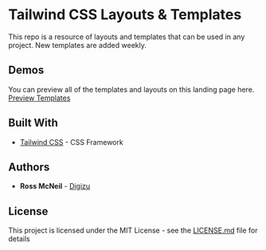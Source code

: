 # Tailwind CSS Layouts & Templates

This repo is a resource of layouts and templates that can be used in any project. New templates are added weekly. 

## Demos

You can preview all of the templates and layouts on this landing page here. [Preview Templates](https://templates.digizu.co.uk/)

## Built With

* [Tailwind CSS](https://tailwindcss.com/) - CSS Framework

## Authors

* **Ross McNeil** - [Digizu](https://digizu.co.uk)

## License

This project is licensed under the MIT License - see the [LICENSE.md](LICENSE.md) file for details
